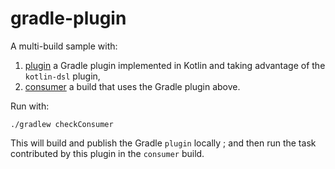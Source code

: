 # gradle-plugin

A multi-build sample with:

 1. [plugin](./plugin) a Gradle plugin implemented in Kotlin and taking advantage of the `kotlin-dsl` plugin,
 2. [consumer](./consumer) a build that uses the Gradle plugin above.

Run with:

    ./gradlew checkConsumer

This will build and publish the Gradle `plugin` locally ; and then run the task contributed by this plugin in the `consumer` build. 
